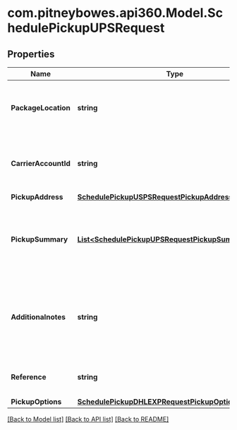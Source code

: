# com.pitneybowes.api360.Model.SchedulePickupUPSRequest

## Properties

Name | Type | Description | Notes
------------ | ------------- | ------------- | -------------
**PackageLocation** | **string** | The location where the parcel will be available for pickup at the specified pickup address. | 
**CarrierAccountId** | **string** | The unique identifier of the carrier account being used to process the pickup. | 
**PickupAddress** | [**SchedulePickupUSPSRequestPickupAddress**](SchedulePickupUSPSRequestPickupAddress.md) |  | 
**PickupSummary** | [**List&lt;SchedulePickupUPSRequestPickupSummaryInner&gt;**](SchedulePickupUPSRequestPickupSummaryInner.md) | An array of the pickup details, including the number of packages, total weight, and carrier service information. | 
**Additionalnotes** | **string** | Additional instructions or notes for the carrier regarding the pickup. &lt;br /&gt; Value is required when packageLocation is set to other. | [optional] 
**Reference** | **string** | An optional Reference related to the pickup. | [optional] 
**PickupOptions** | [**SchedulePickupDHLEXPRequestPickupOptions**](SchedulePickupDHLEXPRequestPickupOptions.md) |  | [optional] 

[[Back to Model list]](../../README.md#documentation-for-models) [[Back to API list]](../../README.md#documentation-for-api-endpoints) [[Back to README]](../../README.md)

